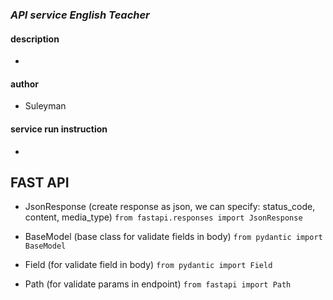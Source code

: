 ### *API service English Teacher*


#### description

- 

#### author

- Suleyman

#### service run instruction

- 


## FAST API

- JsonResponse (create response as json, we can specify: status_code, content, media_type) 
```from fastapi.responses import JsonResponse```

- BaseModel (base class for validate fields in body) 
```from pydantic import BaseModel```

- Field (for validate field in body) 
```from pydantic import Field```

- Path (for validate params in endpoint) 
```from fastapi import Path```